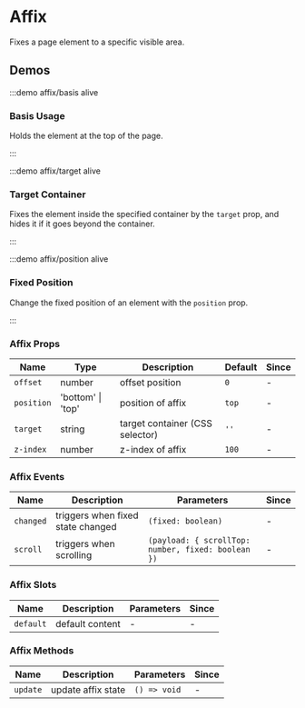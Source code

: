 # Affix

Fixes a page element to a specific visible area.

## Demos

:::demo affix/basis alive

### Basis Usage

Holds the element at the top of the page.

:::

:::demo affix/target alive

### Target Container

Fixes the element inside the specified container by the `target` prop, and hides it if it goes beyond the container.

:::

:::demo affix/position alive

### Fixed Position

Change the fixed position of an element with the `position` prop.

:::

### Affix Props

| Name       | Type              | Description                     | Default | Since |
| ---------- | ----------------- | ------------------------------- | ------- | ----- |
| `offset`   | number            | offset position                 | `0`     | -     |
| `position` | 'bottom' \| 'top' | position of affix               | `top`   | -     |
| `target`   | string            | target container (CSS selector) | `''`    | -     |
| `z-index`  | number            | z-index of affix                | `100`   | -     |

### Affix Events

| Name      | Description                       | Parameters                                         | Since |
| --------- | --------------------------------- | -------------------------------------------------- | ----- |
| `changed` | triggers when fixed state changed | `(fixed: boolean)`                                 | -     |
| `scroll`  | triggers when scrolling           | `(payload: { scrollTop: number, fixed: boolean })` | -     |

### Affix Slots

| Name      | Description     | Parameters | Since |
| --------- | --------------- | ---------- | ----- |
| `default` | default content | -          | -     |

### Affix Methods

| Name     | Description        | Parameters   | Since |
| -------- | ------------------ | ------------ | ----- |
| `update` | update affix state | `() => void` | -     |
